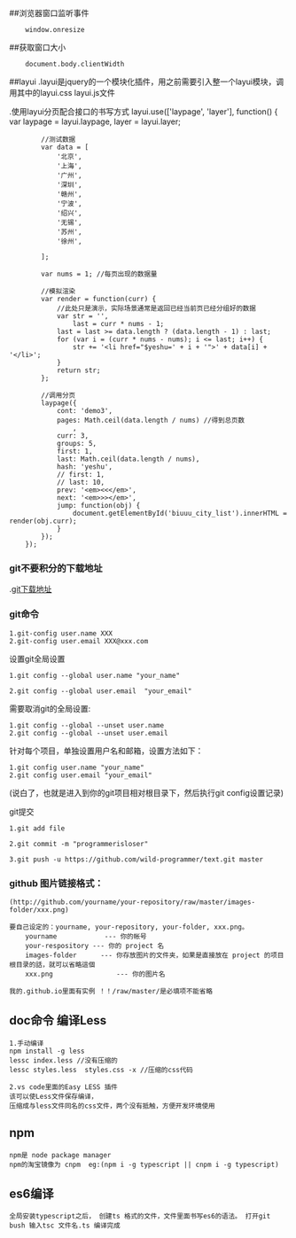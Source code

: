 ##浏览器窗口监听事件
```
    window.onresize
```
##获取窗口大小
```
    document.body.clientWidth
```
##layui
.layui是jquery的一个模块化插件，用之前需要引入整一个layui模块，调用其中的layui.css layui.js文件

.使用layui分页配合接口的书写方式
     layui.use(['laypage', 'layer'], function() {
            var laypage = layui.laypage,
                layer = layui.layer;

            //测试数据
            var data = [
                '北京',
                '上海',
                '广州',
                '深圳',
                '赣州',
                '宁波',
                '绍兴',
                '无锡',
                '苏州',
                '徐州',

            ];

            var nums = 1; //每页出现的数据量

            //模拟渲染
            var render = function(curr) {
                //此处只是演示，实际场景通常是返回已经当前页已经分组好的数据
                var str = '',
                    last = curr * nums - 1;
                last = last >= data.length ? (data.length - 1) : last;
                for (var i = (curr * nums - nums); i <= last; i++) {
                    str += '<li href="$yeshu=' + i + '">' + data[i] + '</li>';
                }
                return str;
            };

            //调用分页
            laypage({
                cont: 'demo3',
                pages: Math.ceil(data.length / nums) //得到总页数
                    ,
                curr: 3,
                groups: 5,
                first: 1,
                last: Math.ceil(data.length / nums),
                hash: 'yeshu',
                // first: 1,
                // last: 10,
                prev: '<em><<</em>',
                next: '<em>>></em>',
                jump: function(obj) {
                    document.getElementById('biuuu_city_list').innerHTML = render(obj.curr);
                }
            });
        });

### git不要积分的下载地址
.[git下载地址](http://download.csdn.net/detail/q849340003/9670061 "不要积分")

### git命令 

    1.git-config user.name XXX
    2.git-config user.email XXX@xxx.com
设置git全局设置 

    1.git config --global user.name "your_name" 

    2.git config --global user.email  "your_email"


需要取消git的全局设置:

    1.git config --global --unset user.name  
    2.git config --global --unset user.email

针对每个项目，单独设置用户名和邮箱，设置方法如下：

    1.git config user.name "your_name" 
    2.git config user.email "your_email"

(说白了，也就是进入到你的git项目相对根目录下，然后执行git config设置记录)

git提交

    1.git add file

    2.git commit -m "programmerisloser"

    3.git push -u https://github.com/wild-programmer/text.git master

### github 图片链接格式：
    (http://github.com/yourname/your-repository/raw/master/images-folder/xxx.png)

    要自己设定的：yourname, your-repository, your-folder, xxx.png。
    	yourname            --- 你的帐号
		your-respository --- 你的 project 名
		images-folder      --- 你存放图片的文件夹，如果是直接放在 project 的项目根目录的話，就可以省略這個
		xxx.png                --- 你的图片名
    
	我的.github.io里面有实例 ！！/raw/master/是必填项不能省略

## doc命令 编译Less
    1.手动编译    
    npm install -g less
    lessc index.less //没有压缩的
    lessc styles.less  styles.css -x //压缩的css代码

    2.vs code里面的Easy LESS 插件
    该可以使Less文件保存编译，
    压缩成与less文件同名的css文件，两个没有抵触，方便开发环境使用
## npm 
	npm是 node package manager 
	npm的淘宝镜像为 cnpm  eg:(npm i -g typescript || cnpm i -g typescript)
## es6编译
	全局安装typescript之后， 创建ts 格式的文件，文件里面书写es6的语法。 打开git bush 输入tsc 文件名.ts 编译完成